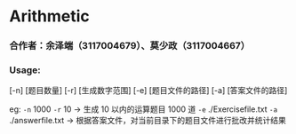 # Arithmetic

### 合作者：余泽端（3117004679）、莫少政（3117004667）

### Usage:

 [-n] [题目数量] [-r] [生成数字范围] [-e] [题目文件的路径] [-a] [答案文件的路径]

eg: `-n` 1000 `-r` 10  ->  生成 10 以内的运算题目 1000 道
    `-e` ./Exercisefile.txt `-a` ./answerfile.txt  ->  根据答案文件，对当前目录下的题目文件进行批改并统计结果

